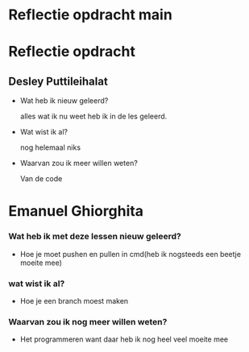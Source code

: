 # Reflectie opdracht main

# Reflectie opdracht
## Desley Puttileihalat

- Wat heb ik nieuw geleerd?

  alles wat ik nu weet heb ik in de les geleerd.
- Wat wist ik al?

  nog helemaal niks

- Waarvan zou ik meer willen weten?

  Van de code



# Emanuel Ghiorghita
### Wat heb ik met deze lessen nieuw geleerd?
- Hoe je moet pushen en pullen in cmd(heb ik nogsteeds een beetje moeite mee)

### wat wist ik al? 
- Hoe je een branch moest maken

### Waarvan zou ik nog meer willen weten?
- Het programmeren want daar heb ik nog heel veel moeite mee
